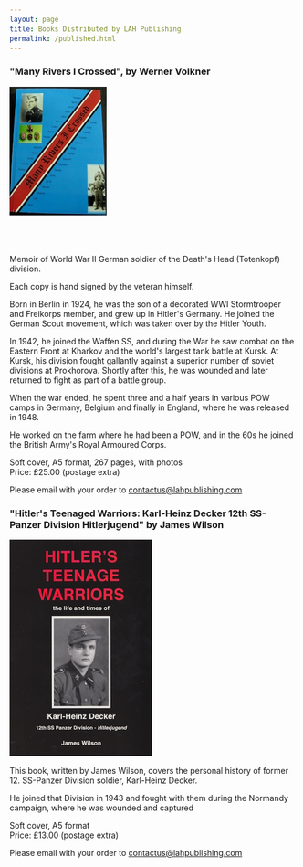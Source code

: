 ```yaml
---
layout: page
title: Books Distributed by LAH Publishing
permalink: /published.html
---
```


<div id="publishedByLAH">

  <h3>"Many Rivers I Crossed", by Werner Volkner</h3>
  <img src="./assets/Many Rivers.jpeg"/>
  <br/>
  <br/>
  <br/>
  <br/>

  <p>Memoir of World War II German soldier of the Death's Head (Totenkopf) division.</p> 
  
  <p>Each copy is hand signed by the veteran himself.</p> 
  
  <p>Born in Berlin in 1924, he was the son of a decorated WWI Stormtrooper and Freikorps member, and grew up in Hitler's Germany. He joined the German Scout movement, which was taken over by the Hitler Youth. 
  
  <p>In 1942, he joined the Waffen SS, and during the War he saw combat on the Eastern Front at Kharkov and the world's largest tank battle at Kursk. At Kursk, his division fought gallantly against a superior number of soviet divisions at Prokhorova. Shortly after this, he was wounded and later returned to fight as part of a battle group. 
  
  <p>When the war ended, he spent three and a half years in various POW camps in Germany, Belgium and finally in England, where he was released in 1948. 
  
  <p>He worked on the farm where he had been a POW, and in the 60s he joined the British Army's Royal Armoured Corps. 
  
  <p>Soft cover, A5 format, 267 pages, with photos<br />Price: &pound;25.00 (postage extra)</p>

  <p>Please email with your order to <a href="mailto:contactus@lahpublishing.com">contactus@lahpublishing.com</a></p>


  <h3>"Hitler's Teenaged Warriors: Karl-Heinz Decker 12th SS-Panzer Division Hitlerjugend" by James Wilson</h3>
  <img src="./assets/teenage-warrior.jpeg" alt="Hitler's Teenaged Warriors: Karl-Heinz Decker 12th SS-Panzer Division Hitlerjugend" class="books" />

  <p>This book, written by James Wilson, covers the personal history of former 12. SS-Panzer Division soldier, Karl-Heinz Decker.</p>

  <p>He joined that Division in 1943 and fought with them during the Normandy campaign, where he was wounded and captured</p>

  <p>Soft cover, A5 format <br />Price: &pound;13.00 (postage extra)</p>

  <p>Please email with your order to <a href="mailto:contactus@lahpublishing.com">contactus@lahpublishing.com</a></p>

</div>
